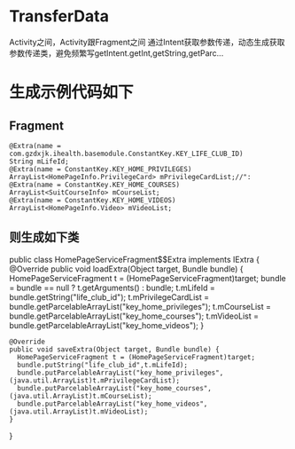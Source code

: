 # TransferData
Activity之间，Activity跟Fragment之间 通过Intent获取参数传递，动态生成获取参数传递类，避免频繁写getIntent.getInt,getString,getParc...
# 生成示例代码如下
## Fragment
    @Extra(name = com.gzdxjk.ihealth.basemodule.ConstantKey.KEY_LIFE_CLUB_ID)
    String mLifeId;
    @Extra(name = ConstantKey.KEY_HOME_PRIVILEGES)
    ArrayList<HomePageInfo.PrivilegeCard> mPrivilegeCardList;//":
    @Extra(name = ConstantKey.KEY_HOME_COURSES)
    ArrayList<SuitCourseInfo> mCourseList;
    @Extra(name = ConstantKey.KEY_HOME_VIDEOS)
    ArrayList<HomePageInfo.Video> mVideoList;
## 则生成如下类
  public class HomePageServiceFragment$$Extra implements IExtra {
    @Override
    public void loadExtra(Object target, Bundle bundle) {
      HomePageServiceFragment t = (HomePageServiceFragment)target;
      bundle = bundle == null ? t.getArguments() : bundle;
      t.mLifeId = bundle.getString("life_club_id");
      t.mPrivilegeCardList = bundle.getParcelableArrayList("key_home_privileges");
      t.mCourseList = bundle.getParcelableArrayList("key_home_courses");
      t.mVideoList = bundle.getParcelableArrayList("key_home_videos");
    }

    @Override
    public void saveExtra(Object target, Bundle bundle) {
      HomePageServiceFragment t = (HomePageServiceFragment)target;
      bundle.putString("life_club_id",t.mLifeId);
      bundle.putParcelableArrayList("key_home_privileges",(java.util.ArrayList)t.mPrivilegeCardList);
      bundle.putParcelableArrayList("key_home_courses",(java.util.ArrayList)t.mCourseList);
      bundle.putParcelableArrayList("key_home_videos",(java.util.ArrayList)t.mVideoList);
    }
  }

